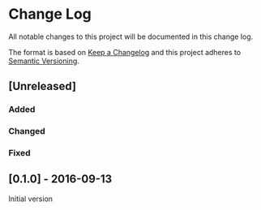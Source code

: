# Change Log

All notable changes to this project will be documented in this
change log.

The format is based on [Keep a Changelog](http://keepachangelog.com/) 
and this project adheres to [Semantic Versioning](http://semver.org/).

## [Unreleased]
### Added
### Changed
### Fixed

## [0.1.0] - 2016-09-13
Initial version

